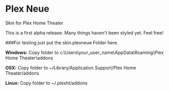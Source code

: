 # Plex Neue
Skin for Plex Home Theater

This is a first alpha release. Many things haven't been styled yet.
Feel free!


###For testing just put the skin.plexneue Folder here.

**Windows:** Copy folder to c:\Users\your_user_name\AppData\Roaming\Plex Home Theater\addons

**OSX:** Copy folder to ~/Library/Application Support/Plex Home Theater/addons

**Linux:** Copy folder to ~/.plexht/addons
